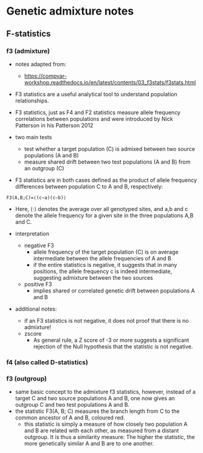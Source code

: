 # Genetic admixture notes


## F-statistics

### f3 (admixture)
- notes adapted from:
     - https://compvar-workshop.readthedocs.io/en/latest/contents/03_f3stats/f3stats.html


- F3 statistics are a useful analytical tool to understand population relationships.
- F3 statistics, just as F4 and F2 statistics measure allele frequency correlations between populations and were introduced by Nick Patterson in his Patterson 2012

- two main tests
     - test whether a target population (C) is admixed between two source populations (A and B)
     - measure shared drift between two test populations (A and B) from an outgroup (C)
- F3 statistics are in both cases defined as the product of allele frequency differences between population C to A and B, respectively:

```shell
F3(A,B;C)=⟨(c−a)(c−b)⟩
```
-  Here, ⟨⋅⟩ denotes the average over all genotyped sites, and a,b and c denote the allele frequency for a given site in the three populations A,B and C.

- interpretation
     - negative F3
          - allele frequency of the target population (C) is on average intermediate between the allele frequencies of A and B
          - if the entire statistics is negative, it suggests that in many positions, the allele frequency c is indeed intermediate, suggesting admixture between the two sources
     - positive F3
          - implies shared or correlated genetic drift between populations A and B

- additional notes:
     - if an F3 statistics is not negative, it does not proof that there is no admixture!
     - zscore
          - As general rule, a Z score of -3 or more suggests a significant rejection of the Null hypothesis that the statistic is not negative.




### f4 (also called D-statistics)







### f3 (outgroup)
- same basic concept to the admixture f3 statistics, however, instead of a target C and two source populations A and B, one now gives an outgroup C and two test populations A and B.
- the statistic F3(A, B; C) measures the branch length from C to the common ancestor of A and B, coloured red.
     - this statistic is simply a measure of how closely two population A and B are related with each other, as measured from a distant outgroup. It is thus a similarity measure: The higher the statistic, the more genetically similar A and B are to one another.

